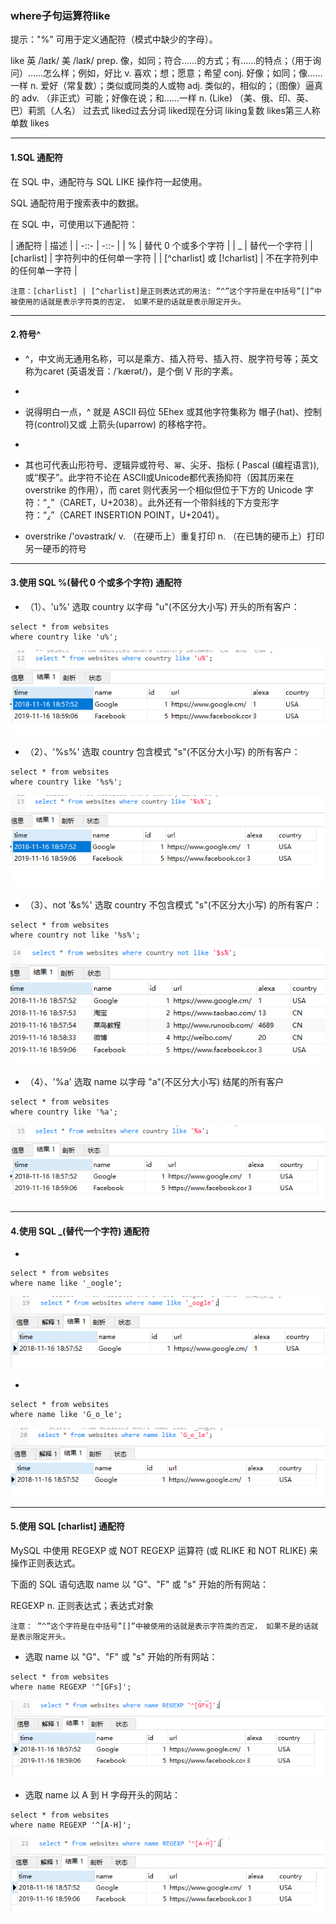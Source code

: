 ### where子句运算符like

提示："%" 可用于定义通配符（模式中缺少的字母）。

like 英 /laɪk/  美 /laɪk/ prep. 像，如同；符合……的方式；有……的特点；（用于询问）……怎么样；例如，好比 v. 喜欢；想；愿意；希望 conj. 好像；如同；像……一样 n. 爱好（常复数）；类似或同类的人或物 adj. 类似的，相似的；（图像）逼真的 adv. （非正式）可能；好像在说；和……一样 n. (Like) （美、俄、印、英、巴）莉凯（人名）
过去式 liked过去分词 liked现在分词 liking复数 likes第三人称单数 likes

---
#### 1.SQL 通配符

在 SQL 中，通配符与 SQL LIKE 操作符一起使用。

SQL 通配符用于搜索表中的数据。

在 SQL 中，可使用以下通配符：

| 通配符 | 描述 |
| -::- | -::- |
| % | 替代 0 个或多个字符  |
| _ | 替代一个字符 |
| [charlist] | 字符列中的任何单一字符 |
| [^charlist] 或 [!charlist]  | 不在字符列中的任何单一字符 |

`注意：[charlist] | [^charlist]是正则表达式的用法: ”^”这个字符是在中括号”[]”中被使用的话就是表示字符类的否定， 如果不是的话就是表示限定开头。`

---
#### 2.符号^
* ^，中文尚无通用名称，可以是乘方、插入符号、插入符、脱字符号等；英文称为caret (英语发音：/ˈkærət/)，是个倒 V 形的字素。
* 
* 说得明白一点，^ 就是 ASCII 码位 5Ehex 或其他字符集称为 帽子(hat)、控制符(control)又或 上箭头(uparrow) 的移格字符。
* 
* 其也可代表山形符号、逻辑异或符号、`幂`、尖牙、指标 ( Pascal (编程语言)), 或“楔子”。此字符不论在 ASCII或Unicode都代表扬抑符（因其历来在 overstrike 的作用），而 caret 则代表另一个相似但位于下方的 Unicode 字符：“‸”（CARET，U+2038）。此外还有一个带斜线的下方变形字符：“⁁”（CARET INSERTION POINT，U+2041）。

* overstrike /'ovəstraɪk/ v. （在硬币上）重复打印 n. （在已铸的硬币上）打印另一硬币的符号

---
#### 3.使用 SQL %(替代 0 个或多个字符) 通配符

* （1）、'u%' 选取 country 以字母 "u"(不区分大小写) 开头的所有客户：
```
select * from websites 
where country like 'u%';
```
<img src='img/select_where_like_u%.png' />

* （2）、'%s%' 选取 country 包含模式 "s"(不区分大小写) 的所有客户：
```
select * from websites 
where country like '%s%';
```
<img src='img/select_where_like_%s%.png' />

* （3）、not '&s%' 选取 country 不包含模式 "s"(不区分大小写) 的所有客户：
```
select * from websites 
where country not like '%s%';
```
<img src='img/select_where_not_like_%s%.png' />

* （4）、'%a' 选取 name 以字母 "a"(不区分大小写) 结尾的所有客户
```
select * from websites 
where country like '%a';
```
<img src='img/select_where_like_%a.png' />

---
#### 4.使用 SQL _(替代一个字符) 通配符
* 
```
select * from websites 
where name like '_oogle';
```
<img src='img/select_where_like_-.png' />

* 
```
select * from websites 
where name like 'G_o_le';
```
<img src='img/select_where_like_--.png' />

---
#### 5.使用 SQL [charlist] 通配符

MySQL 中使用 REGEXP 或 NOT REGEXP 运算符 (或 RLIKE 和 NOT RLIKE) 来操作正则表达式。

下面的 SQL 语句选取 name 以 "G"、"F" 或 "s" 开始的所有网站：

REGEXP n. 正则表达式；表达式对象

`注意： ”^”这个字符是在中括号”[]”中被使用的话就是表示字符类的否定， 如果不是的话就是表示限定开头。`

* 选取 name 以 "G"、"F" 或 "s" 开始的所有网站：
```
select * from websites 
where name REGEXP '^[GFs]';
```
<img src='img/select_where_like_crat.png' />


* 选取 name 以 A 到 H 字母开头的网站：
```
select * from websites 
where name REGEXP '^[A-H]';
```
<img src='img/select_where_like_crat1.png' />

